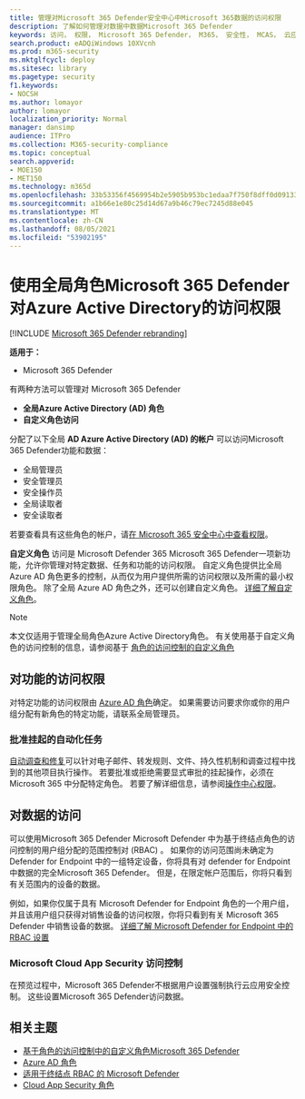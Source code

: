 ```yaml
---
title: 管理对Microsoft 365 Defender安全中心中Microsoft 365数据的访问权限
description: 了解如何管理对数据中数据Microsoft 365 Defender
keywords: 访问， 权限， Microsoft 365 Defender， M365， 安全性， MCAS， 云应用安全， 适用于终结点的 Microsoft Defender， 作用域， RBAC
search.product: eADQiWindows 10XVcnh
ms.prod: m365-security
ms.mktglfcycl: deploy
ms.sitesec: library
ms.pagetype: security
f1.keywords:
- NOCSH
ms.author: lomayor
author: lomayor
localization_priority: Normal
manager: dansimp
audience: ITPro
ms.collection: M365-security-compliance
ms.topic: conceptual
search.appverid:
- MOE150
- MET150
ms.technology: m365d
ms.openlocfilehash: 33b53356f4569954b2e5905b953bc1edaa7f750f8dff0d09133ec520a67ec615
ms.sourcegitcommit: a1b66e1e80c25d14d67a9b46c79ec7245d88e045
ms.translationtype: MT
ms.contentlocale: zh-CN
ms.lasthandoff: 08/05/2021
ms.locfileid: "53902195"
---
```

# <a name="manage-access-to-microsoft-365-defender-with-azure-active-directory-global-roles"></a>使用全局角色Microsoft 365 Defender对Azure Active Directory的访问权限

[!INCLUDE [Microsoft 365 Defender rebranding](../includes/microsoft-defender.md)]


**适用于：**
- Microsoft 365 Defender

有两种方法可以管理对 Microsoft 365 Defender
- **全局Azure Active Directory (AD) 角色**
- **自定义角色访问**

分配了以下全局 **AD Azure Active Directory (AD) 的帐户** 可以访问Microsoft 365 Defender功能和数据：
- 全局管理员
- 安全管理员
- 安全操作员
- 全局读取者
- 安全读取者

若要查看具有这些角色的帐户，请[在 Microsoft 365 安全中心中查看权限](https://security.microsoft.com/permissions)。

**自定义角色** 访问是 Microsoft Defender 365 Microsoft 365 Defender一项新功能，允许你管理对特定数据、任务和功能的访问权限。 自定义角色提供比全局 Azure AD 角色更多的控制，从而仅为用户提供所需的访问权限以及所需的最小权限角色。  除了全局 Azure AD 角色之外，还可以创建自定义角色。 [详细了解自定义角色](custom-roles.md)。

> [!NOTE]
> 本文仅适用于管理全局角色Azure Active Directory角色。 有关使用基于自定义角色的访问控制的信息，请参阅基于 [角色的访问控制的自定义角色](custom-roles.md)

## <a name="access-to-functionality"></a>对功能的访问权限
对特定功能的访问权限由 [Azure AD 角色](/azure/active-directory/users-groups-roles/directory-assign-admin-roles)确定。 如果需要访问要求你或你的用户组分配有新角色的特定功能，请联系全局管理员。

### <a name="approve-pending-automated-tasks"></a>批准挂起的自动化任务
[自动调查和修复](m365d-autoir-actions.md)可以针对电子邮件、转发规则、文件、持久性机制和调查过程中找到的其他项目执行操作。 若要批准或拒绝需要显式审批的挂起操作，必须在 Microsoft 365 中分配特定角色。 若要了解详细信息，请参阅[操作中心权限](m365d-action-center.md#required-permissions-for-action-center-tasks)。

## <a name="access-to-data"></a>对数据的访问
可以使用Microsoft 365 Defender Microsoft Defender 中为基于终结点角色的访问控制的用户组分配的范围控制对 (RBAC) 。 如果你的访问范围尚未确定为 Defender for Endpoint 中的一组特定设备，你将具有对 defender for Endpoint 中数据的完全Microsoft 365 Defender。 但是，在限定帐户范围后，你将只看到有关范围内的设备的数据。

例如，如果你仅属于具有 Microsoft Defender for Endpoint 角色的一个用户组，并且该用户组只获得对销售设备的访问权限，你将只看到有关 Microsoft 365 Defender 中销售设备的数据。 [详细了解 Microsoft Defender for Endpoint 中的 RBAC 设置](/windows/security/threat-protection/microsoft-defender-atp/rbac)

### <a name="microsoft-cloud-app-security-access-controls"></a>Microsoft Cloud App Security 访问控制
在预览过程中，Microsoft 365 Defender不根据用户设置强制执行云应用安全控制。 这些设置Microsoft 365 Defender访问数据。

## <a name="related-topics"></a>相关主题
- [基于角色的访问控制中的自定义角色Microsoft 365 Defender](custom-roles.md)
- [Azure AD 角色](/azure/active-directory/users-groups-roles/directory-assign-admin-roles)
- [适用于终结点 RBAC 的 Microsoft Defender](/windows/security/threat-protection/microsoft-defender-atp/rbac)
- [Cloud App Security 角色](/cloud-app-security/manage-admins)
